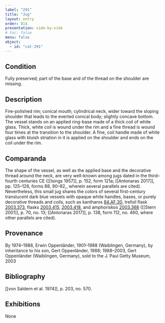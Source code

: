 ```yaml
---
label: "291"
title: "Jug"
layout: entry
order: 814
presentation: side-by-side
# toc: false
menu: false
object:
  - id: "cat-291"
---
```


## Condition

Fully preserved; part of the base and of the thread on the shoulder are missing.

## Description

Fire-polished rim; conical mouth; cylindrical neck, wider toward the sloping shoulder that leads to the everted conical body; slightly concave bottom. The vessel stands on an applied ring-base made of a thick coil of white glass. Thick, white coil is wound under the rim and a fine thread is wound four times at the transition to the shoulder. A fine, coil handle made of white glass with bluish striation in it is applied on the shoulder and ends on the coil under the rim.

## Comparanda

The shape of the vessel, as well as the applied base and the decorative thread around the neck, are very well-known among jugs dated in the third–fourth centuries CE ([[Isings 1957]], p. 152, form 121a; [[Antonaras 2017]], pp. 125–126, forms 88, 90–92,, wherein several parallels are cited). Nevertheless, this small jug shares the colors of several first-century translucent dark blue vessels with opaque white handles, bases, or purely decorative threads and coils, such as kantharos [84.AF.30](#num), trefoil flask [2003.373](#num), flasks [2003.415](#num), [2003.418](#num), and amphoriskos [2003.368](#num) ([[Stern 2001]], p. 70, no. 13; [[Antonaras 2017]], p. 138, form 112, no. 460, where other parallels are cited).

## Provenance

By 1974–1988, Erwin Oppenländer, 1901–1988 (Waiblingen, Germany), by inheritance to his son, Gert Oppenländer, 1988; 1988–2003, Gert Oppenländer (Waiblingen, Germany), sold to the J. Paul Getty Museum, 2003

## Bibliography

[[von Saldern et al. 1974]], p. 203, no. 570.

## Exhibitions

None